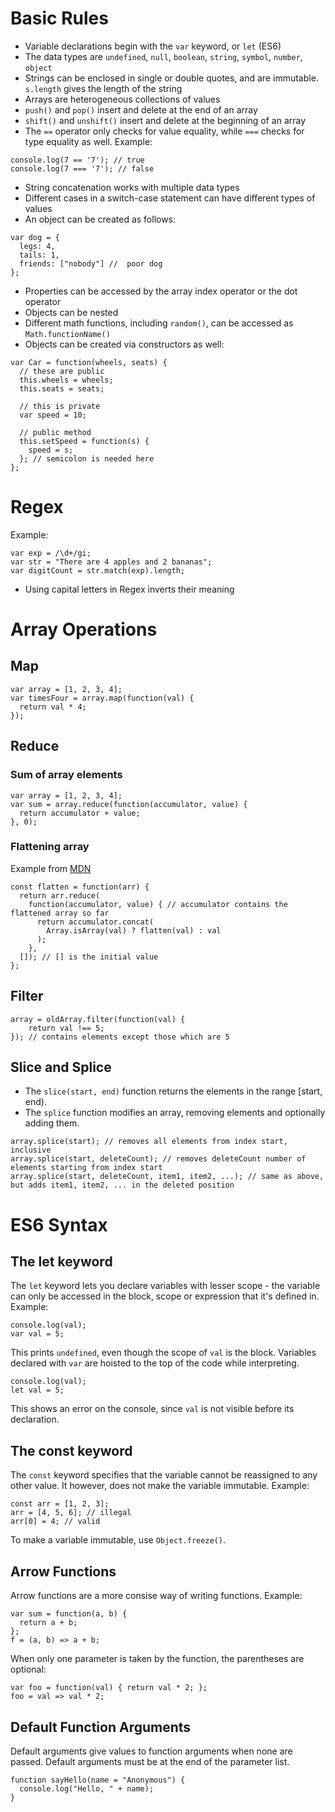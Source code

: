 # Basic Rules
* Variable declarations begin with the `var` keyword, or `let` (ES6)
* The data types are `undefined`, `null`, `boolean`, `string`, `symbol`, `number`, `object`
* Strings can be enclosed in single or double quotes, and are immutable. `s.length` gives the length of the string
* Arrays are heterogeneous collections of values
* `push()` and `pop()` insert and delete at the end of an array
* `shift()` and `unshift()` insert and delete at the beginning of an array
* The `==` operator only checks for value equality, while `===` checks for type equality as well. Example:
```
console.log(7 == '7'); // true
console.log(7 === '7'); // false
```
* String concatenation works with multiple data types
* Different cases in a switch-case statement can have different types of values
* An object can be created as follows:
```
var dog = {
  legs: 4,
  tails: 1,
  friends: ["nobody"] //  poor dog
};
```
* Properties can be accessed by the array index operator or the dot operator
* Objects can be nested
* Different math functions, including `random()`, can be accessed as `Math.functionName()`
* Objects can be created via constructors as well:
```
var Car = function(wheels, seats) {
  // these are public
  this.wheels = wheels;
  this.seats = seats;
  
  // this is private
  var speed = 10;
  
  // public method
  this.setSpeed = function(s) {
    speed = s;
  }; // semicolon is needed here
};
```
# Regex
Example:
```
var exp = /\d+/gi;
var str = "There are 4 apples and 2 bananas";
var digitCount = str.match(exp).length;
```
* Using capital letters in Regex inverts their meaning

# Array Operations
## Map
```
var array = [1, 2, 3, 4];
var timesFour = array.map(function(val) {
  return val * 4;
});
```

## Reduce
### Sum of array elements
```
var array = [1, 2, 3, 4];
var sum = array.reduce(function(accumulator, value) {
  return accumulator + value;
}, 0);
```
### Flattening array
Example from [MDN](https://developer.mozilla.org/en-US/docs/Web/JavaScript/Reference/Global_Objects/Array/Reduce)
```
const flatten = function(arr) {
  return arr.reduce(
    function(accumulator, value) { // accumulator contains the flattened array so far
      return accumulator.concat(
        Array.isArray(val) ? flatten(val) : val
      );
    }, 
  []); // [] is the initial value
};
```

## Filter
```
array = oldArray.filter(function(val) {
	return val !== 5;
}); // contains elements except those which are 5
```
## Slice and Splice
* The `slice(start, end)` function returns the elements in the range [start, end).
* The `splice` function modifies an array, removing elements and optionally adding them.
```
array.splice(start); // removes all elements from index start, inclusive
array.splice(start, deleteCount); // removes deleteCount number of elements starting from index start
array.splice(start, deleteCount, item1, item2, ...); // same as above, but adds item1, item2, ... in the deleted position
```
# ES6 Syntax
## The let keyword
The `let` keyword lets you declare variables with lesser scope - the variable can only be accessed in the block, scope or expression that it's defined in. Example:
```
console.log(val);
var val = 5;
```
This prints `undefined`, even though the scope of `val` is the block. Variables declared with `var` are hoisted to the top of the code while interpreting.
```
console.log(val);
let val = 5;
```
This shows an error on the console, since `val` is not visible before its declaration.

## The const keyword
The `const` keyword specifies that the variable cannot be reassigned to any other value. It however, does not make the variable immutable. Example:
```
const arr = [1, 2, 3];
arr = [4, 5, 6]; // illegal
arr[0] = 4; // valid
```
To make a variable immutable, use `Object.freeze()`.

## Arrow Functions
Arrow functions are a more consise way of writing functions. Example:
```
var sum = function(a, b) {
  return a + b;
};
f = (a, b) => a + b;
```
When only one parameter is taken by the function, the parentheses are optional:
```
var foo = function(val) { return val * 2; };
foo = val => val * 2;
```

## Default Function Arguments
Default arguments give values to function arguments when none are passed. Default arguments must be at the end of the parameter list.
```
function sayHello(name = "Anonymous") {
  console.log("Hello, " + name);
}
```
